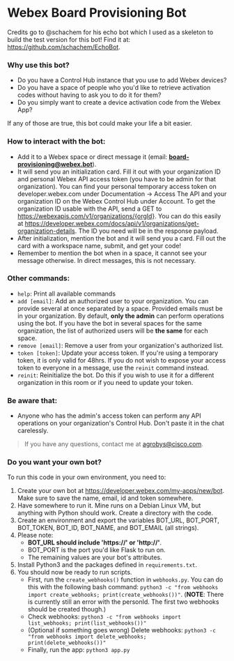 # Webex Board Provisioning Bot

Credits go to @schachem for his echo bot which I used as a skeleton to build the test version for this bot! Find it at: https://github.com/schachem/EchoBot.

### Why use this bot?

- Do you have a Control Hub instance that you use to add Webex devices? 
- Do you have a space of people who you'd like to retrieve activation codes without having to ask you to do it for them? 
- Do you simply want to create a device activation code from the Webex App?

If any of those are true, this bot could make your life a bit easier. 

### How to interact with the bot:

- Add it to a Webex space or direct message it (email: **board-provisioning@webex.bot**).
- It will send you an initialization card. Fill it out with your organization ID and personal Webex API access token (you have to be admin for that organization). You can find your personal temporary access token on developer.webex.com under Documentation -> Access The API and your organization ID on the Webex Control Hub under Account. To get the organization ID usable with the API, send a GET to https://webexapis.com/v1/organizations/{orgId}. You can do this easily at https://developer.webex.com/docs/api/v1/organizations/get-organization-details. The ID you need will be in the response payload.
- After initialization, mention the bot and it will send you a card. Fill out the card with a workspace name, submit, and get your code!
- Remember to mention the bot when in a space, it cannot see your message otherwise. In direct messages, this is not necessary.

### Other commands:

- ```help```: Print all available commands
- ```add [email]```: Add an authorized user to your organization. You can provide several at once separated by a space. Provided emails must be in your organization.  By default, **only the admin** can perform operations using the bot. If you have the bot in several spaces for the same organization, the list of authorized users will be **the same** for each space.
- ```remove [email]```: Remove a user from your organization's authorized list.
- ```token [token]```: Update your access token. If you're using a temporary token, it is only valid for 48hrs. If you do not wish to expose your access token to everyone in a message, use the ```reinit``` command instead.
- ```reinit```: Reinitialize the bot. Do this if you wish to use it for a different organization in this room or if you need to update your token.

### Be aware that:

- Anyone who has the admin's access token can perform any API operations on your organization's Control Hub. Don't paste it in the chat carelessly.

>If you have any questions, contact me at agrobys@cisco.com. 

### Do you want your own bot?

To run this code in your own environment, you need to:

1. Create your own bot at https://developer.webex.com/my-apps/new/bot. Make sure to save the name, email, id and token somewhere.
2. Have somewhere to run it. Mine runs on a Debian Linux VM, but anything with Python should work. Create a directory with the code.
3. Create an environment and export the variables BOT_URL, BOT_PORT, BOT_TOKEN, BOT_ID, BOT_NAME, and BOT_EMAIL (all strings). 
4. Please note: 
   - **BOT_URL should include 'https://' or 'http://'**.
   - BOT_PORT is the port you'd like Flask to run on.
   - The remaining values are your bot's attributes.
5. Install Python3 and the packages defined in ```requirements.txt```. 
6. You should now be ready to run scripts.
   - First, run the ```create_webhooks()``` function in ```webhooks.py```. You can do this with the following bash command: ```python3 -c "from webhooks import create_webhooks; print(create_webhooks())"```. (**NOTE**: There is currently still an error with the personId. The first two webhooks should be created though.)
   - Check webhooks: ```python3 -c "from webhooks import list_webhooks; print(list_webhooks())"```
   - (Optional if something goes wrong) Delete webhooks: ```python3 -c "from webhooks import delete_webhooks; print(delete_webhooks())"```
   - Finally, run the app: ```python3 app.py```
